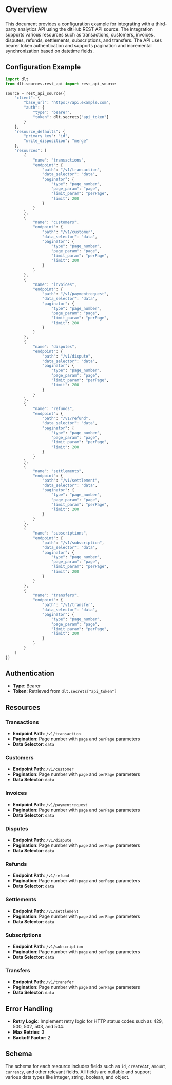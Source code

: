 # Overview

This document provides a configuration example for integrating with a third-party analytics API using the dltHub REST API source. The integration supports various resources such as transactions, customers, invoices, disputes, refunds, settlements, subscriptions, and transfers. The API uses bearer token authentication and supports pagination and incremental synchronization based on datetime fields.

## Configuration Example

```python
import dlt
from dlt.sources.rest_api import rest_api_source

source = rest_api_source({
    "client": {
        "base_url": "https://api.example.com",
        "auth": {
            "type": "bearer",
            "token": dlt.secrets["api_token"]
        }
    },
    "resource_defaults": {
        "primary_key": "id",
        "write_disposition": "merge"
    },
    "resources": [
        {
            "name": "transactions",
            "endpoint": {
                "path": "/v1/transaction",
                "data_selector": "data",
                "paginator": {
                    "type": "page_number",
                    "page_param": "page",
                    "limit_param": "perPage",
                    "limit": 200
                }
            }
        },
        {
            "name": "customers",
            "endpoint": {
                "path": "/v1/customer",
                "data_selector": "data",
                "paginator": {
                    "type": "page_number",
                    "page_param": "page",
                    "limit_param": "perPage",
                    "limit": 200
                }
            }
        },
        {
            "name": "invoices",
            "endpoint": {
                "path": "/v1/paymentrequest",
                "data_selector": "data",
                "paginator": {
                    "type": "page_number",
                    "page_param": "page",
                    "limit_param": "perPage",
                    "limit": 200
                }
            }
        },
        {
            "name": "disputes",
            "endpoint": {
                "path": "/v1/dispute",
                "data_selector": "data",
                "paginator": {
                    "type": "page_number",
                    "page_param": "page",
                    "limit_param": "perPage",
                    "limit": 200
                }
            }
        },
        {
            "name": "refunds",
            "endpoint": {
                "path": "/v1/refund",
                "data_selector": "data",
                "paginator": {
                    "type": "page_number",
                    "page_param": "page",
                    "limit_param": "perPage",
                    "limit": 200
                }
            }
        },
        {
            "name": "settlements",
            "endpoint": {
                "path": "/v1/settlement",
                "data_selector": "data",
                "paginator": {
                    "type": "page_number",
                    "page_param": "page",
                    "limit_param": "perPage",
                    "limit": 200
                }
            }
        },
        {
            "name": "subscriptions",
            "endpoint": {
                "path": "/v1/subscription",
                "data_selector": "data",
                "paginator": {
                    "type": "page_number",
                    "page_param": "page",
                    "limit_param": "perPage",
                    "limit": 200
                }
            }
        },
        {
            "name": "transfers",
            "endpoint": {
                "path": "/v1/transfer",
                "data_selector": "data",
                "paginator": {
                    "type": "page_number",
                    "page_param": "page",
                    "limit_param": "perPage",
                    "limit": 200
                }
            }
        }
    ]
})
```

## Authentication

- **Type**: Bearer
- **Token**: Retrieved from `dlt.secrets["api_token"]`

## Resources

### Transactions
- **Endpoint Path**: `/v1/transaction`
- **Pagination**: Page number with `page` and `perPage` parameters
- **Data Selector**: `data`

### Customers
- **Endpoint Path**: `/v1/customer`
- **Pagination**: Page number with `page` and `perPage` parameters
- **Data Selector**: `data`

### Invoices
- **Endpoint Path**: `/v1/paymentrequest`
- **Pagination**: Page number with `page` and `perPage` parameters
- **Data Selector**: `data`

### Disputes
- **Endpoint Path**: `/v1/dispute`
- **Pagination**: Page number with `page` and `perPage` parameters
- **Data Selector**: `data`

### Refunds
- **Endpoint Path**: `/v1/refund`
- **Pagination**: Page number with `page` and `perPage` parameters
- **Data Selector**: `data`

### Settlements
- **Endpoint Path**: `/v1/settlement`
- **Pagination**: Page number with `page` and `perPage` parameters
- **Data Selector**: `data`

### Subscriptions
- **Endpoint Path**: `/v1/subscription`
- **Pagination**: Page number with `page` and `perPage` parameters
- **Data Selector**: `data`

### Transfers
- **Endpoint Path**: `/v1/transfer`
- **Pagination**: Page number with `page` and `perPage` parameters
- **Data Selector**: `data`

## Error Handling

- **Retry Logic**: Implement retry logic for HTTP status codes such as 429, 500, 502, 503, and 504.
- **Max Retries**: 3
- **Backoff Factor**: 2

## Schema

The schema for each resource includes fields such as `id`, `createdAt`, `amount`, `currency`, and other relevant fields. All fields are nullable and support various data types like integer, string, boolean, and object.